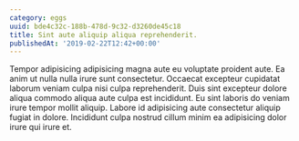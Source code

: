 ```yaml
---
category: eggs
uuid: bde4c32c-188b-478d-9c32-d3260de45c18
title: Sint aute aliquip aliqua reprehenderit.
publishedAt: '2019-02-22T12:42+00:00'
---
```


Tempor adipisicing adipisicing magna aute eu voluptate proident aute. Ea anim ut nulla nulla irure sunt consectetur. Occaecat excepteur cupidatat laborum veniam culpa nisi culpa reprehenderit. Duis sint excepteur dolore aliqua commodo aliqua aute culpa est incididunt. Eu sint laboris do veniam irure tempor mollit aliquip. Labore id adipisicing aute consectetur aliquip fugiat in dolore. Incididunt culpa nostrud cillum minim ea adipisicing dolor irure qui irure et.
